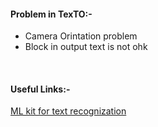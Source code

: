 <h4>Problem in TexTO:- </h4>
<ul>
  <li>Camera Orintation problem</li>
  <li>Block in output text is not ohk</li>
</ul>
<br>
<h4>Useful Links:- </h4>
<a href="https://developers.google.com/ml-kit/vision/text-recognition/v2/android">ML kit for text recognization</a>
